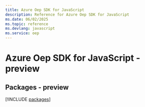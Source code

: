 ```yaml
---
title: Azure Oep SDK for JavaScript
description: Reference for Azure Oep SDK for JavaScript
ms.date: 06/02/2025
ms.topic: reference
ms.devlang: javascript
ms.service: oep
---
```

# Azure Oep SDK for JavaScript - preview
## Packages - preview
[!INCLUDE [packages](oep-index.md)]